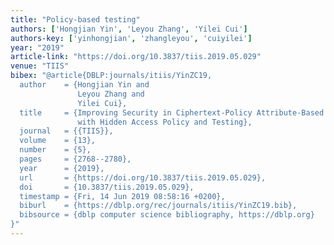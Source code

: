 ```yaml
---
title: "Policy-based testing"
authors: ['Hongjian Yin', 'Leyou Zhang', 'Yilei Cui']
authors-key: ['yinhongjian', 'zhangleyou', 'cuiyilei']
year: "2019"
article-link: "https://doi.org/10.3837/tiis.2019.05.029"
venue: "TIIS"
bibex: "@article{DBLP:journals/itiis/YinZC19,
  author    = {Hongjian Yin and
               Leyou Zhang and
               Yilei Cui},
  title     = {Improving Security in Ciphertext-Policy Attribute-Based Encryption
               with Hidden Access Policy and Testing},
  journal   = {{TIIS}},
  volume    = {13},
  number    = {5},
  pages     = {2768--2780},
  year      = {2019},
  url       = {https://doi.org/10.3837/tiis.2019.05.029},
  doi       = {10.3837/tiis.2019.05.029},
  timestamp = {Fri, 14 Jun 2019 08:58:16 +0200},
  biburl    = {https://dblp.org/rec/journals/itiis/YinZC19.bib},
  bibsource = {dblp computer science bibliography, https://dblp.org}
}"
---
```

